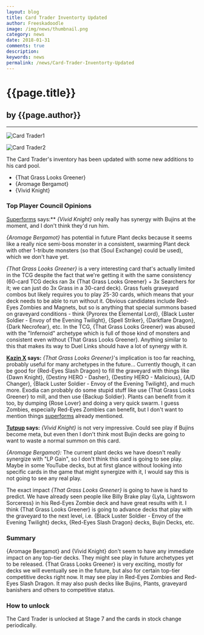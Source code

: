 ```yaml
---
layout: blog
title: Card Trader Inventorty Updated
author: Freeskadoodle
image: /img/news/thumbnail.png
category: news
date: 2018-01-31
comments: true
description: 
keywords: news
permalink: /news/Card-Trader-Inventorty-Updated
---
```


# {{page.title}}
## by {{page.author}} 

----

![Card Trader1](https://media.discordapp.net/attachments/358808598811377675/408063440524148736/ctjan29.jpg?width=1215&height=427)

![Card Trader2](https://i.imgur.com/GTgOiRG.png)

The Card Trader's inventory has been updated with some new additions to his card pool.

- {That Grass Looks Greener}
- {Aromage Bergamot}
- {Vivid Knight}

### Top Player Council Opinions
[Superforms](/authors/superforms/) says:** 
*{Vivid Knight}* only really has synergy with Bujins at the moment, and I don't think they'd run him. 

*{Aromage Bergamot}* has potential in future Plant decks because it seems like a really nice semi-boss monster in a consistent, swarming Plant deck with other 1-tribute monsters (so that {Soul Exchange} could be used), which we don't have yet.

*{That Grass Looks Greener}* is a very interesting card that's actually limited in the TCG despite the fact that we're getting it with the same consistency (60-card TCG decks ran 3x {That Grass Looks Greener} + 3x Searchers for it; we can just do 3x Grass in a 30-card deck). Grass fuels graveyard combos but likely requires you to play 25-30 cards, which means that your deck needs to be able to run without it. 
Obvious candidates include Red-Eyes Zombies and Magnets, but so is anything that special summons based on graveyard conditions - think {Pyrorex the Elemental Lord}, {Black Luster Soldier - Envoy of the Evening Twilight}, {Spell Striker}, {Darkflare Dragon}, {Dark Necrofear}, etc. 
In the TCG, {That Grass Looks Greener} was abused with the "Infernoid" archetype which is full of those kind of monsters and consistent even without {That Grass Looks Greener}. Anything similar to this that makes its way to Duel Links should have a lot of synergy with it.

**<a href="https://duellinksmeta.netlify.com/authors/kazinx.html">Kazin X</a> says:** 
*{That Grass Looks Greener}*'s implication is too far reaching, probably useful for many archetypes in the future...
Currently though, it can be good for {Red-Eyes Slash Dragon} to fill the graveyard with things like {Dawn Knight}, {Destiny HERO - Dasher}, {Destiny HERO - Malicious}, {A/D Changer}, {Black Luster Soldier - Envoy of the Evening Twilight}, and much more.
Exodia can probably do some stupid stuff like use {That Grass Looks Greener} to mill, and then use {Backup Soldier}.
Plants can benefit from it too, by dumping {Rose Lover} and doing a very quick swarm.
I guess Zombies, especially Red-Eyes Zombies can benefit, but I don't want to mention things <a href="https://duellinksmeta.netlify.com/authors/superforms.html">superforms</a> already mentioned.

**<a href="https://duellinksmeta.netlify.com/authors/tutpup.html">Tutpup</a> says:** 
*{Vivid Knight}* is not very impressive. Could see play if Bujins become meta, but even then I don't think most Bujin decks are going to want to waste a normal summon on this card.

*{Aromage Bergamot}:* The current plant decks we have doesn't really synergize with "LP Gain", so I don't think this card is going to see play. Maybe in some YouTube decks, but at first glance without looking into specific cards in the game that might synergize with it, I would say this is not going to see any real play.

The exact impact *{That Grass Looks Greener}* is going to have is hard to predict. We have already seen people like Billy Brake play {Lyla, Lightsworn Sorceress} in his Red-Eyes Zombie deck and have great results with it. I think {That Grass Looks Greener} is going to advance decks that play with the graveyard to the next level, i.e. {Black Luster Soldier - Envoy of the Evening Twilight} decks, {Red-Eyes Slash Dragon} decks, Bujin Decks, etc. 

### Summary

{Aromage Bergamot} and {Vivid Knight} don't seem to have any immediate impact on any top-tier decks. They might see play in future archetypes yet to be released.
{That Grass Looks Greener} is very exciting, mostly for decks we will eventually see in the future, but also for certain top-tier competitive decks right now. It may see play in Red-Eyes Zombies and Red-Eyes Slash Dragon. It may also push decks like Bujins, Plants, graveyard banishers and others to competitive status.

### How to unlock

The Card Trader is unlocked at Stage 7 and the cards in stock change periodically.